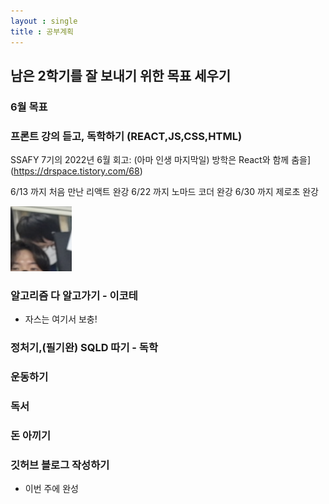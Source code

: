 ```yaml
---
layout : single
title : 공부계획
---
```


## 남은 2학기를 잘 보내기 위한 목표 세우기

### 6월 목표

### 프론트 강의 듣고, 독학하기 (REACT,JS,CSS,HTML)

SSAFY 7기의 2022년 6월 회고: (아마 인생 마지막일) 방학은 React와 함께 춤을](https://drspace.tistory.com/68) 

6/13 까지 처음 만난 리액트 완강
6/22 까지 노마드 코더 완강
6/30 까지 제로초 완강

![스크린샷 2023-06-12 오후 4.24.39.png](/images/2023-06-12-goal/a55638d967b98e1612fa9bab007efdc453e95442.png)

### 알고리즘 다 알고가기 - 이코테

- 자스는 여기서 보충!

### 정처기,(필기완) SQLD 따기 - 독학

### 운동하기

### 독서

### 돈 아끼기

### 깃허브 블로그 작성하기

- 이번 주에 완성
